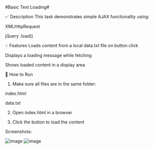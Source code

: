 #Basic Text Loading#

✅ Description
This task demonstrates simple AJAX functionality using:

XMLHttpRequest

jQuery .load()

💡 Features
Loads content from a local data.txt file on button click

Displays a loading message while fetching

Shows loaded content in a display area

🚀 How to Run
1. Make sure all files are in the same folder:

index.html

data.txt

2. Open index.html in a browser

3. Click the button to load the content

Screenshots:

![image](https://github.com/user-attachments/assets/93b59f00-4de0-4c71-8e5c-33175a8b54fc)
![image](https://github.com/user-attachments/assets/726a654c-798d-418d-9518-89f30fc90046)


